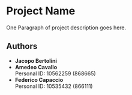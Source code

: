 # Project Name

One Paragraph of project description goes here.

## Authors
* **Jacopo Bertolini**
* **Amedeo Cavallo** <br>
Personal ID: 10562259 (868665)
* **Federico Capaccio** <br>
Personal ID: 10535432 (866111)


